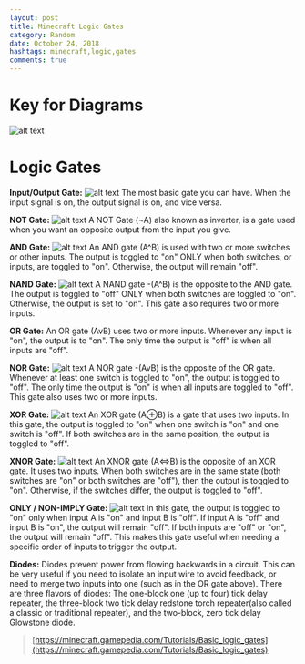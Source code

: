 ```yaml
---
layout: post
title: Minecraft Logic Gates
category: Random
date: October 24, 2018
hashtags: minecraft,logic,gates
comments: true
---
```


# Key for Diagrams

![alt text][keyDiagram]

# Logic Gates

**Input/Output Gate:**
![alt text][ioGate]
The most basic gate you can have. When the input signal is on, the output signal is on, and vice versa.

**NOT Gate:**
![alt text][notGate]
A NOT Gate (¬A) also known as inverter, is a gate used when you want an opposite output from the input you give.

**AND Gate:**
![alt text][andGate]
An AND gate (A^B) is used with two or more switches or other inputs. The output is toggled to "on" ONLY when both switches, or inputs, are toggled to "on". Otherwise, the output will remain "off".

**NAND Gate:**
![alt text][nandGate]
A NAND gate -(A^B) is the opposite to the AND gate. The output is toggled to "off" ONLY when both switches are toggled to "on". Otherwise, the output is set to "on". This gate also requires two or more inputs.

**OR Gate:**
An OR gate (AvB) uses two or more inputs. Whenever any input is "on", the output is to "on". The only time the output is "off" is when all inputs are "off".

**NOR Gate:**
![alt text][norGate]
A NOR gate -(AvB) is the opposite of the OR gate. Whenever at least one switch is toggled to "on", the output is toggled to "off". The only time the output is "on" is when all inputs are toggled to "off". This gate also uses two or more inputs.

**XOR Gate:**
![alt text][xorGate]
An XOR gate (A⊕B) is a gate that uses two inputs. In this gate, the output is toggled to "on" when one switch is "on" and one switch is "off". If both switches are in the same position, the output is toggled to "off".

**XNOR Gate:**
![alt text][xnorGate]
An XNOR gate (A⇔B) is the opposite of an XOR gate. It uses two inputs. When both switches are in the same state (both switches are "on" or both switches are "off"), then the output is toggled to "on". Otherwise, if the switches differ, the output is toggled to "off".

**ONLY / NON-IMPLY Gate:**
![alt text][onlyGate]
In this gate, the output is toggled to "on" only when input A is "on" and input B is "off". If input A is "off" and input B is "on", the output will remain "off". If both inputs are "off" or "on", the output will remain "off". This makes this gate useful when needing a specific order of inputs to trigger the output.

**Diodes:**
Diodes prevent power from flowing backwards in a circuit. This can be very useful if you need to isolate an input wire to avoid feedback, or need to merge two inputs into one (such as in the OR gate above).
There are three flavors of diodes: The one-block one (up to four) tick delay repeater, the three-block two tick delay redstone torch repeater(also called a classic or traditional repeater), and the two-block, zero tick delay Glowstone diode.

> [https://minecraft.gamepedia.com/Tutorials/Basic_logic_gates](https://minecraft.gamepedia.com/Tutorials/Basic_logic_gates)

[keyDiagram]: https://d1u5p3l4wpay3k.cloudfront.net/minecraft_gamepedia/8/8c/MCGatesKey.png "Key for Diagrams"
[ioGate]: https://d1u5p3l4wpay3k.cloudfront.net/minecraft_gamepedia/8/83/BasicGate.png "I/O Gate"
[notGate]: https://d1u5p3l4wpay3k.cloudfront.net/minecraft_gamepedia/a/a1/NOTgate.png "NOT Gate"
[andGate]: https://d1u5p3l4wpay3k.cloudfront.net/minecraft_gamepedia/4/4c/ANDgate.png "AND Gate"
[nandGate]: https://d1u5p3l4wpay3k.cloudfront.net/minecraft_gamepedia/3/39/NANDgate.png "NAND Gate"
[norGate]: https://d1u5p3l4wpay3k.cloudfront.net/minecraft_gamepedia/8/80/NORgate.png "NOR Gate"
[xorGate]: https://d1u5p3l4wpay3k.cloudfront.net/minecraft_gamepedia/6/6b/XORgate.png "XOR Gate"
[xnorGate]: https://d1u5p3l4wpay3k.cloudfront.net/minecraft_gamepedia/5/51/XNORgate.png "XNOR Gate"
[onlyGate]: https://d1u5p3l4wpay3k.cloudfront.net/minecraft_gamepedia/1/10/ONLYgate.png "ONLY Gate"
